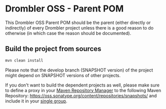 # Drombler OSS - Parent POM
This Drombler OSS Parent POM should be the parent (either directly or indirectly) of every Drombler project unless there
 is a good reason to do otherwise (in which case the reason should be documented).
 
 
## Build the project from sources
```bash
mvn clean install
```
Please note that the develop branch (SNAPSHOT version) of the project might depend on SNAPSHOT versions of other projects.

If you don't want to build the dependent projects as well, please make sure to define a proxy in your [Maven Repository Manager](https://maven.apache.org/repository-management.html) to the following Maven Repository: https://oss.sonatype.org/content/repositories/snapshots/ and include it in your [single group](https://help.sonatype.com/repomanager3/formats/maven-repositories#MavenRepositories-ConfiguringApacheMaven).
